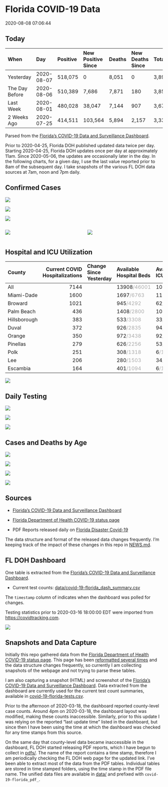 Florida COVID-19 Data
================
2020-08-08 07:06:44

## Today

| When           | Day        | Positive | New Positive Since | Deaths | New Deaths Since | Total     |
| :------------- | :--------- | :------- | :----------------- | :----- | :--------------- | :-------- |
| Yesterday      | 2020-08-07 | 518,075  | 0                  | 8,051  | 0                | 3,896,939 |
| The Day Before | 2020-08-06 | 510,389  | 7,686              | 7,871  | 180              | 3,857,336 |
| Last Week      | 2020-08-01 | 480,028  | 38,047             | 7,144  | 907              | 3,679,443 |
| 2 Weeks Ago    | 2020-07-25 | 414,511  | 103,564            | 5,894  | 2,157            | 3,336,377 |

Parsed from the [Florida’s COVID-19 Data and Surveillance
Dashboard](https://fdoh.maps.arcgis.com/apps/opsdashboard/index.html#/8d0de33f260d444c852a615dc7837c86).

Prior to 2020-04-25, Florida DOH published updated data twice per day.
Starting 2020-04-25, Florida DOH updates once per day at approximately
11am. Since 2020-05-06, the updates are occasionally later in the day.
In the following charts, for a given day, I use the last value reported
prior to 8am of the subsequent day. I take snapshots of the various FL
DOH data sources at 7am, noon and 7pm daily.

## Confirmed Cases

![](plots/covid-19-florida-daily-test-changes.png)

![](plots/covid-19-florida-deaths-by-day.png)

![](plots/covid-19-florida-county-top-6.png)

<div class="columns">

<div class="column is-full-mobile">

![](plots/covid-19-florida-testing.png)

</div>

<div class="column is-full-mobile">

![](plots/covid-19-florida-total-positive.png)

</div>

</div>

## Hospital and ICU Utilization

| County       | Current COVID Hospitalizations | Change Since Yesterday | Available Hospital Beds                      | Available ICU Beds                         |
| :----------- | -----------------------------: | :--------------------- | :------------------------------------------- | :----------------------------------------- |
| All          |                           7144 |                        | 13908<span style="color: #aaa">/46001</span> | 1079<span style="color: #aaa">/5111</span> |
| Miami-Dade   |                           1600 |                        | 1697<span style="color: #aaa">/6763</span>   | 113<span style="color: #aaa">/887</span>   |
| Broward      |                           1021 |                        | 945<span style="color: #aaa">/4292</span>    | 62<span style="color: #aaa">/466</span>    |
| Palm Beach   |                            436 |                        | 1408<span style="color: #aaa">/2800</span>   | 108<span style="color: #aaa">/309</span>   |
| Hillsborough |                            383 |                        | 533<span style="color: #aaa">/3308</span>    | 33<span style="color: #aaa">/366</span>    |
| Duval        |                            372 |                        | 926<span style="color: #aaa">/2835</span>    | 94<span style="color: #aaa">/347</span>    |
| Orange       |                            350 |                        | 972<span style="color: #aaa">/3438</span>    | 92<span style="color: #aaa">/280</span>    |
| Pinellas     |                            279 |                        | 626<span style="color: #aaa">/2256</span>    | 53<span style="color: #aaa">/234</span>    |
| Polk         |                            251 |                        | 308<span style="color: #aaa">/1318</span>    | 6<span style="color: #aaa">/152</span>     |
| Lee          |                            206 |                        | 280<span style="color: #aaa">/1503</span>    | 34<span style="color: #aaa">/107</span>    |
| Escambia     |                            164 |                        | 401<span style="color: #aaa">/1094</span>    | 6<span style="color: #aaa">/141</span>     |

![](plots/covid-19-florida-icu-usage.png)

## Daily Testing

![](plots/covid-19-florida-tests-per-case.png)

<!-- ![](plots/covid-19-florida-change-new-cases.png) -->

![](plots/covid-19-florida-tests-percent-positive.png)

![](plots/covid-19-florida-test-and-case-growth.png)

## Cases and Deaths by Age

![](plots/covid-19-florida-weekly-events-by-age.png)

![](plots/covid-19-florida-age.png)

![](plots/covid-19-florida-age-deaths.png)

![](plots/covid-19-florida-age-sex.png)

## Sources

  - [Florida’s COVID-19 Data and Surveillance
    Dashboard](https://fdoh.maps.arcgis.com/apps/opsdashboard/index.html#/8d0de33f260d444c852a615dc7837c86)

  - [Florida Department of Health COVID-19 status
    page](http://www.floridahealth.gov/diseases-and-conditions/COVID-19/)

  - PDF Reports released daily on [Florida Disaster
    Covid-19](http://www.floridahealth.gov/diseases-and-conditions/COVID-19/)

The data structure and format of the released data changes frequently.
I’m keeping track of the impact of these changes in this repo in
[NEWS.md](NEWS.md).

## FL DOH Dashboard

One table is extracted from the [Florida’s COVID-19 Data and
Surveillance
Dashboard](https://fdoh.maps.arcgis.com/apps/opsdashboard/index.html#/8d0de33f260d444c852a615dc7837c86).

  - Current test counts:
    [data/covid-19-florida\_dash\_summary.csv](data/covid-19-florida_dash_summary.csv)

The `timestamp` column of indicates when the dashboard was polled for
changes.

Testing statistics prior to 2020-03-16 18:00:00 EDT were imported from
<https://covidtracking.com>.

![](screenshots/fodh_maps_arcgis_com__apps__opsdashboard.png)

## Snapshots and Data Capture

Initially this repo gathered data from the [Florida Department of Health
COVID-19 status
page](http://www.floridahealth.gov/diseases-and-conditions/COVID-19/).
This page has been [reformatted several
times](screenshots/floridahealth_gov__diseases-and-conditions__COVID-19.png)
and the data structure changes frequently, so currently I am collecting
snapshots of the webpage and not trying to parse these tables.

I am also capturing a snapshot (HTML) and screenshot of the [Florida’s
COVID-19 Data and Surveillance
Dashboard](https://fdoh.maps.arcgis.com/apps/opsdashboard/index.html#/8d0de33f260d444c852a615dc7837c86).
Data extracted from the dashboard are currently used for the current
test count summaries, available in
[covid-19-florida-tests.csv](covid-19-florida-tests.csv).

Prior to the afternoon of 2020-03-18, the dashboard reported
county-level case counts. Around 4pm on 2020-03-18, the dashboard layout
was modified, making these counts inaccessible. Similarly, prior to this
update I was relying on the reported “last update time” listed in the
dashboard, but since then I have been using the time at which the
dashboard was checked for any time stamps from this source.

On the same day that county-level data became inaccessible in the
dashboard, FL DOH started releasing PDF reports, which I have begun to
collect in [pdfs/](pdfs/). The name of the report contains a time stamp,
therefore I am periodically checking the FL DOH web page for the updated
link. I’ve been able to extract most of the data from the PDF tables.
Individual tables are stored in time stamped folders, using the time
stamp in the PDF file name. The unified data files are available in
[data/](data/) and prefixed with `covid-19-florida_pdf_`.
